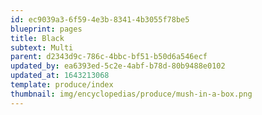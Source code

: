 ```yaml
---
id: ec9039a3-6f59-4e3b-8341-4b3055f78be5
blueprint: pages
title: Black
subtext: Multi
parent: d2343d9c-786c-4bbc-bf51-b50d6a546ecf
updated_by: ea6393ed-5c2e-4abf-b78d-80b9488e0102
updated_at: 1643213068
template: produce/index
thumbnail: img/encyclopedias/produce/mush-in-a-box.png
---
```

